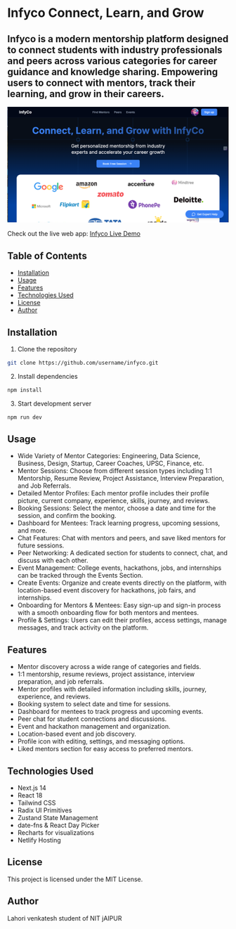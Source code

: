 # Infyco Connect, Learn, and Grow

## Infyco is a modern mentorship platform designed to connect students with industry professionals and peers across various categories for career guidance and knowledge sharing. Empowering users to connect with mentors, track their learning, and grow in their careers.

![Hero Image](public/images/heroimage.png)

Check out the live web app: [Infyco Live Demo](https://infyco.in/)


## Table of Contents
- [Installation](#installation)
- [Usage](#usage)
- [Features](#features)
- [Technologies Used](#technologies-used)
- [License](#license)
- [Author](#author)

## Installation

1. Clone the repository
```bash
git clone https://github.com/username/infyco.git
```
2. Install dependencies
```bash
npm install
```
3. Start development server
```bash
npm run dev
```

## Usage
- Wide Variety of Mentor Categories: Engineering, Data Science, Business, Design, Startup, Career Coaches, UPSC, Finance, etc.
- Mentor Sessions: Choose from different session types including 1:1 Mentorship, Resume Review, Project Assistance, Interview Preparation, and Job Referrals.
- Detailed Mentor Profiles: Each mentor profile includes their profile picture, current company, experience, skills, journey, and reviews.
- Booking Sessions: Select the mentor, choose a date and time for the session, and confirm the booking.
- Dashboard for Mentees: Track learning progress, upcoming sessions, and more.
- Chat Features: Chat with mentors and peers, and save liked mentors for future sessions.
- Peer Networking: A dedicated section for students to connect, chat, and discuss with each other.
- Event Management: College events, hackathons, jobs, and internships can be tracked through the Events Section.
- Create Events: Organize and create events directly on the platform, with location-based event discovery for hackathons, job fairs, and internships.
- Onboarding for Mentors & Mentees: Easy sign-up and sign-in process with a smooth onboarding flow for both mentors and mentees.
- Profile & Settings: Users can edit their profiles, access settings, manage messages, and track activity on the platform.
## Features
- Mentor discovery across a wide range of categories and fields.
- 1:1 mentorship, resume reviews, project assistance, interview preparation, and job referrals.
- Mentor profiles with detailed information including skills, journey, experience, and reviews.
- Booking system to select date and time for sessions.
- Dashboard for mentees to track progress and upcoming events.
- Peer chat for student connections and discussions.
- Event and hackathon management and organization.
- Location-based event and job discovery.
- Profile icon with editing, settings, and messaging options.
- Liked mentors section for easy access to preferred mentors.

## Technologies Used
- Next.js 14
- React 18
- Tailwind CSS
- Radix UI Primitives
- Zustand State Management
- date-fns & React Day Picker
- Recharts for visualizations
- Netlify Hosting

## License
This project is licensed under the MIT License.

## Author
Lahori venkatesh student of NIT jAIPUR
